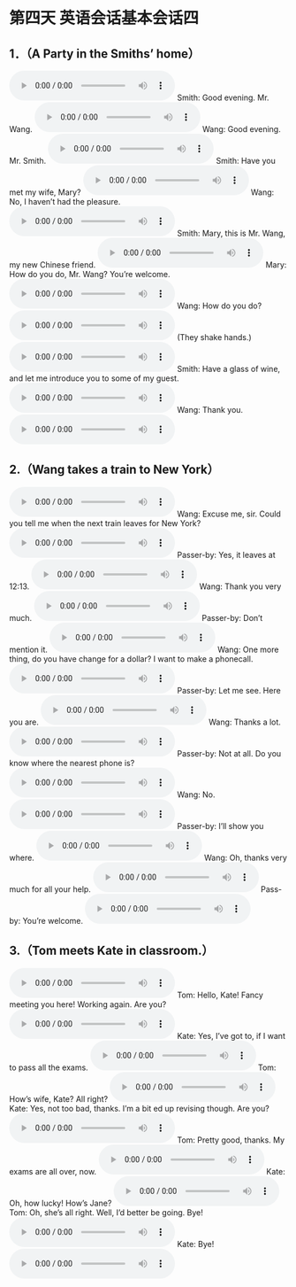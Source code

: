 # 第四天  英语会话基本会话四

## 1．（A Party in the Smiths’ home）
<audio src="/audio/class4/04-01-00.mp3" controls="true"></audio>
Smith: Good evening. Mr. Wang.
<audio src="/audio/class4/04-01-01.mp3" controls="true"></audio>
Wang: Good evening. Mr. Smith.
<audio src="/audio/class4/04-01-02.mp3" controls="true"></audio>
Smith: Have you met my wife, Mary?
<audio src="/audio/class4/04-01-03.mp3" controls="true"></audio>
Wang: No, I haven’t had the pleasure.
<audio src="/audio/class4/04-01-04.mp3" controls="true"></audio>
Smith: Mary, this is Mr. Wang, my new Chinese friend.
<audio src="/audio/class4/04-01-05.mp3" controls="true"></audio>
Mary: How do you do, Mr. Wang? You’re welcome.
<audio src="/audio/class4/04-01-06.mp3" controls="true"></audio>
Wang: How do you do?
<audio src="/audio/class4/04-01-07.mp3" controls="true"></audio>
(They shake hands.)
<audio src="/audio/class4/04-01-08.mp3" controls="true"></audio>
Smith: Have a glass of wine, and let me introduce you to some of my guest.
<audio src="/audio/class4/04-01-09.mp3" controls="true"></audio>
Wang: Thank you.
<audio src="/audio/class4/04-01-10.mp3" controls="true"></audio>

## 2.（Wang takes a train to New York）
<audio src="/audio/class4/04-02-00.mp3" controls="true"></audio>
Wang: Excuse me, sir. Could you tell me when the next train leaves for New York?
<audio src="/audio/class4/04-02-01.mp3" controls="true"></audio>
Passer-by: Yes, it leaves at 12:13.
<audio src="/audio/class4/04-02-02.mp3" controls="true"></audio>
Wang: Thank you very much.
<audio src="/audio/class4/04-02-03.mp3" controls="true"></audio>
Passer-by: Don’t mention it.
<audio src="/audio/class4/04-02-04.mp3" controls="true"></audio>
Wang: One more thing, do you have change for a dollar? I want to make a phonecall.
<audio src="/audio/class4/04-02-05.mp3" controls="true"></audio>
Passer-by: Let me see. Here you are.
<audio src="/audio/class4/04-02-06.mp3" controls="true"></audio>
Wang: Thanks a lot.
<audio src="/audio/class4/04-02-07.mp3" controls="true"></audio>
Passer-by: Not at all. Do you know where the nearest phone is?
<audio src="/audio/class4/04-02-08.mp3" controls="true"></audio>
Wang: No.
<audio src="/audio/class4/04-02-09.mp3" controls="true"></audio>
Passer-by: I’ll show you where.
<audio src="/audio/class4/04-02-10.mp3" controls="true"></audio>
Wang: Oh, thanks very much for all your help.
<audio src="/audio/class4/04-02-11.mp3" controls="true"></audio>
Pass-by: You’re welcome.
<audio src="/audio/class4/04-02-12.mp3" controls="true"></audio>

## 3.（Tom meets Kate in classroom.）
<audio src="/audio/class4/04-03-00.mp3" controls="true"></audio>
Tom: Hello, Kate! Fancy meeting you here! Working again. Are you?
<audio src="/audio/class4/04-03-01.mp3" controls="true"></audio>
Kate: Yes, I’ve got to, if I want to pass all the exams.
<audio src="/audio/class4/04-03-02.mp3" controls="true"></audio>
Tom: How’s wife, Kate? All right?
<audio src="/audio/class4/04-03-03.mp3" controls="true"></audio>
Kate: Yes, not too bad, thanks. I’m a bit ed up revising though. Are you?
<audio src="/audio/class4/04-03-04.mp3" controls="true"></audio>
Tom: Pretty good, thanks. My exams are all over, now.
<audio src="/audio/class4/04-03-05.mp3" controls="true"></audio>
Kate: Oh, how lucky! How’s Jane?
<audio src="/audio/class4/04-03-06.mp3" controls="true"></audio>
Tom: Oh, she’s all right. Well, I’d better be going. Bye!
<audio src="/audio/class4/04-03-07.mp3" controls="true"></audio>
Kate: Bye!
<audio src="/audio/class4/04-03-08.mp3" controls="true"></audio>


